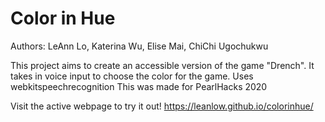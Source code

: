 # Color in Hue

Authors: LeAnn Lo, Katerina Wu, Elise Mai, ChiChi Ugochukwu

This project aims to create an accessible version of the game "Drench". It takes in voice input to choose the color for the game. Uses webkitspeechrecognition
This was made for PearlHacks 2020

Visit the active webpage to try it out!
https://leanlow.github.io/colorinhue/
